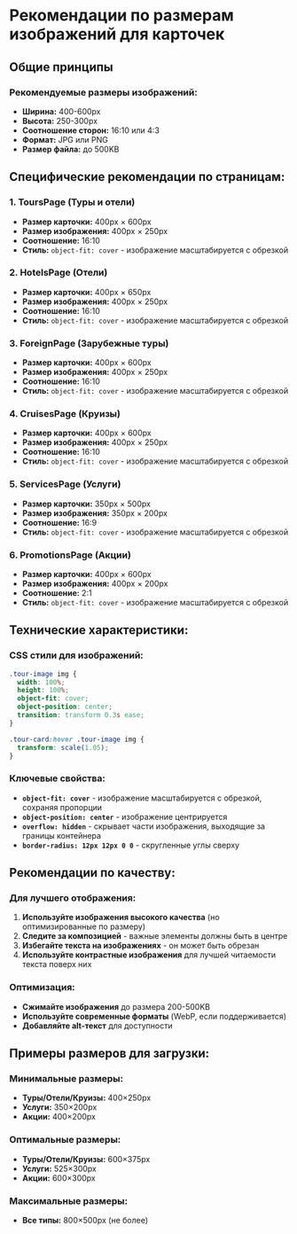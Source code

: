 # Рекомендации по размерам изображений для карточек

## Общие принципы

### Рекомендуемые размеры изображений:
- **Ширина:** 400-600px
- **Высота:** 250-300px
- **Соотношение сторон:** 16:10 или 4:3
- **Формат:** JPG или PNG
- **Размер файла:** до 500KB

## Специфические рекомендации по страницам:

### 1. ToursPage (Туры и отели)
- **Размер карточки:** 400px × 600px
- **Размер изображения:** 400px × 250px
- **Соотношение:** 16:10
- **Стиль:** `object-fit: cover` - изображение масштабируется с обрезкой

### 2. HotelsPage (Отели)
- **Размер карточки:** 400px × 650px
- **Размер изображения:** 400px × 250px
- **Соотношение:** 16:10
- **Стиль:** `object-fit: cover` - изображение масштабируется с обрезкой

### 3. ForeignPage (Зарубежные туры)
- **Размер карточки:** 400px × 600px
- **Размер изображения:** 400px × 250px
- **Соотношение:** 16:10
- **Стиль:** `object-fit: cover` - изображение масштабируется с обрезкой

### 4. CruisesPage (Круизы)
- **Размер карточки:** 400px × 600px
- **Размер изображения:** 400px × 250px
- **Соотношение:** 16:10
- **Стиль:** `object-fit: cover` - изображение масштабируется с обрезкой

### 5. ServicesPage (Услуги)
- **Размер карточки:** 350px × 500px
- **Размер изображения:** 350px × 200px
- **Соотношение:** 16:9
- **Стиль:** `object-fit: cover` - изображение масштабируется с обрезкой

### 6. PromotionsPage (Акции)
- **Размер карточки:** 400px × 600px
- **Размер изображения:** 400px × 200px
- **Соотношение:** 2:1
- **Стиль:** `object-fit: cover` - изображение масштабируется с обрезкой

## Технические характеристики:

### CSS стили для изображений:
```css
.tour-image img {
  width: 100%;
  height: 100%;
  object-fit: cover;
  object-position: center;
  transition: transform 0.3s ease;
}

.tour-card:hover .tour-image img {
  transform: scale(1.05);
}
```

### Ключевые свойства:
- **`object-fit: cover`** - изображение масштабируется с обрезкой, сохраняя пропорции
- **`object-position: center`** - изображение центрируется
- **`overflow: hidden`** - скрывает части изображения, выходящие за границы контейнера
- **`border-radius: 12px 12px 0 0`** - скругленные углы сверху

## Рекомендации по качеству:

### Для лучшего отображения:
1. **Используйте изображения высокого качества** (но оптимизированные по размеру)
2. **Следите за композицией** - важные элементы должны быть в центре
3. **Избегайте текста на изображениях** - он может быть обрезан
4. **Используйте контрастные изображения** для лучшей читаемости текста поверх них

### Оптимизация:
- **Сжимайте изображения** до размера 200-500KB
- **Используйте современные форматы** (WebP, если поддерживается)
- **Добавляйте alt-текст** для доступности

## Примеры размеров для загрузки:

### Минимальные размеры:
- **Туры/Отели/Круизы:** 400×250px
- **Услуги:** 350×200px
- **Акции:** 400×200px

### Оптимальные размеры:
- **Туры/Отели/Круизы:** 600×375px
- **Услуги:** 525×300px
- **Акции:** 600×300px

### Максимальные размеры:
- **Все типы:** 800×500px (не более)



















